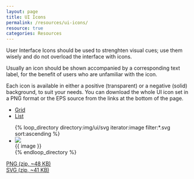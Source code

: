 ```yaml
---
layout: page
title: UI Icons
permalink: /resources/ui-icons/
resource: true
categories: Resources
---
```


User Interface Icons should be used to strenghten visual cues; use them wisely and do not overload the interface with icons.

Usually an icon should be shown accompanied by a corresponding text label, for the benefit of users who are unfamiliar with the icon.

Each icon is available in either a positive (transparent) or a negative (solid) background, to suit your needs. You can download the whole UI icon set in a PNG format or the EPS source from the links at the bottom of the page.

<div class="pure-g">
  <div class="pure-u-3-4"></div>
  <div class="pure-u-1-4 edit-menu">
    <ul class="tabs">
      <li><a href="#" id="js-view-grid" class="active">Grid</a></li>
      <li><a href="#" id="js-view-list">List</a></li>
    </ul>
  </div>
</div>

<ul class="pure-g inline-grid icons" id="js-view">
{% loop_directory directory:img/ui/svg iterator:image filter:*.svg sort:ascending %}
  <li class="item pure-u-1-4 pure-u-md-1-8">
    <div class="desc">
      <div class="desc-img"><img src="{{ site.baseurl }}/img/ui/svg/{{ image }}.svg"></div>
      <div class="desc-label">{{ image }}</div>
    </div>
  </li>
{% endloop_directory %}
</ul>

<div class="pure-g preview plain">
  <div class="pure-u-1 pure-u-md-1-2">
    <a class="pure-button" href="{{ site.baseurl }}/assets/ui-icons-png.zip">PNG (zip, ~48 KB)</a>
  </div>
  <div class="pure-u-1 pure-u-md-1-2">
    <a class="pure-button" href="{{ site.baseurl }}/assets/ui-icons-svg.zip">SVG (zip, ~41 KB)</a>
  </div>
</div>